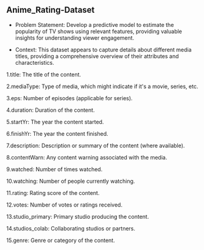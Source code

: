 ## Anime_Rating-Dataset 



* Problem Statement:
Develop a predictive model to estimate the popularity of TV shows using relevant features, providing valuable insights for understanding viewer engagement.

* Context:
This dataset appears to capture details about different media titles, providing a comprehensive overview of their attributes and characteristics.

1.title: The title of the content.

2.mediaType: Type of media, which might indicate if it's a movie, series, etc.

3.eps: Number of episodes (applicable for series).

4.duration: Duration of the content.

5.startYr: The year the content started.

6.finishYr: The year the content finished.

7.description: Description or summary of the content (where available).

8.contentWarn: Any content warning associated with the media.

9.watched: Number of times watched.

10.watching: Number of people currently watching.

11.rating: Rating score of the content.

12.votes: Number of votes or ratings received.

13.studio_primary: Primary studio producing the content.

14.studios_colab: Collaborating studios or partners.

15.genre: Genre or category of the content.
